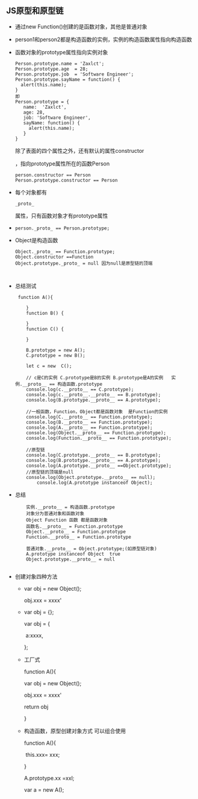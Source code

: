 ## JS原型和原型链

- 通过new Function()创建的是函数对象，其他是普通对象

- person1和person2都是构造函数的实例，实例的构造函数属性指向构造函数

- 函数对象的prototype属性指向实例对象

  ```
  Person.prototype.name = 'Zaxlct';
  Person.prototype.age  = 28;
  Person.prototype.job  = 'Software Engineer';
  Person.prototype.sayName = function() {
    alert(this.name);
  }
  即
  Person.prototype = {
     name:  'Zaxlct',
     age: 28,
     job: 'Software Engineer',
     sayName: function() {
       alert(this.name);
     }
  }
  ```

  除了表面的四个属性之外，还有默认的属性constructor

  ，指向prototype属性所在的函数Person

  ```
  person.constructor == Person
  Person.prototype.constructor == Person
  ```

  

- 每个对象都有

  ```
  _proto_
  ```

  属性，只有函数对象才有prototype属性

- ```
  person._proto_ == Person.prototype;
  ```

- Object是构造函数

  ```
  Object._proto_ == Function.prototype;
  Object.constructor ==Function
  Object.prototype._proto_ = null 因为null是原型链的顶端
  ```

  ```
  
  
  ```

- 总结测试

  ```
   function A(){
  
      }
      function B() {
  
      }
      function C() {
  
      }
  
      B.prototype = new A();
      C.prototype = new B();
  
      let c = new  C();
  
      // c是C的实例 C.prototype是B的实例 B.prototype是A的实例   实例.__proto__ == 构造函数.prototype
      console.log(c.__proto__ == C.prototype);
      console.log(c.__proto__.__proto__ == B.prototype);
      console.log(B.prototype.__proto__ == A.prototype);
  
      //一般函数，Function，Object都是函数对象  是Function的实例
      console.log(C.__proto__ == Function.prototype);
      console.log(B.__proto__ == Function.prototype);
      console.log(A.__proto__ == Function.prototype);
      console.log(Object.__proto__ == Function.prototype);
      console.log(Function.__proto__ == Function.prototype);
  
      //原型链
      console.log(C.prototype.__proto__ == B.prototype);
      console.log(B.prototype.__proto__ == A.prototype);
      console.log(A.prototype.__proto__ ==Object.prototype);
      //原型链的顶端是null
      console.log(Object.prototype.__proto__ == null);
          console.log(A.prototype instanceof Object);
  ```

- 总结

  ```
      实例.__proto__ = 构造函数.prototype
      对象分为普通对象和函数对象
      Object Function 函数 都是函数对象
      函数名.__proto__ = Function.prototype
      Object.__proto__ = Function.prototype
      Function.__proto__ = Function.prototype
     
      普通对象.__proto__ = Object.prototype;(如原型链对象)
      A.prototype instanceof Object  true
      Object.prototype.__proto__ = null
      
  ```

- 创建对象四种方法

  - var  obj = new Object();

    obj.xxx = xxxx'

  - var obj = {};

    var obj = {

    ​    a:xxxx,

    };

  - 工厂式

    function A(){

    var  obj = new Object();

    obj.xxx = xxxx'

    return obj

    }

  - 构造函数，原型创建对象方式  可以组合使用

    function A(){

    ​     this.xxx=  xxx;

    }

    A.prototype.xx =xxl;

    var a = new A();